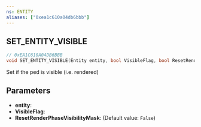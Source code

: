 ```yaml
---
ns: ENTITY
aliases: ["0xea1c610a04db6bbb"]
---
```

## SET_ENTITY_VISIBLE

```c
// 0xEA1C610A04DB6BBB
void SET_ENTITY_VISIBLE(Entity entity, bool VisibleFlag, bool ResetRenderPhaseVisibilityMask);
```

Set if the ped is visible (i.e. rendered)


## Parameters
* **entity**: 
* **VisibleFlag**: 
* **ResetRenderPhaseVisibilityMask**: (Default value: `False`)
